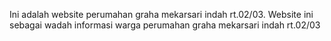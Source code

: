 Ini adalah website perumahan graha mekarsari indah rt.02/03.
Website ini sebagai wadah informasi warga perumahan graha mekarsari indah rt.02/03
